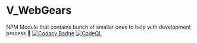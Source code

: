 # V_WebGears
NPM Module that contains bunch of smaller ones to help with development process 🚀
[![Codacy Badge](https://api.codacy.com/project/badge/Grade/6b241ac9110548878896ae0efe367a58)](https://app.codacy.com/gh/V-core9/V_WebGears?utm_source=github.com&utm_medium=referral&utm_content=V-core9/V_WebGears&utm_campaign=Badge_Grade_Settings)
[![CodeQL](https://github.com/V-core9/V_WebGears/actions/workflows/codeql-analysis.yml/badge.svg)](https://github.com/V-core9/V_WebGears/actions/workflows/codeql-analysis.yml)
